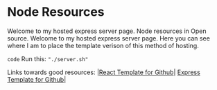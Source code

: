 # Node Resources
Welcome to my hosted express server page.
Node resources in Open source.
Welcome to my hosted express server page.
Here you can see where I am to place the template verison of this method of hosting.


`code`
Run this: `"./server.sh"`


Links towards good resources:
|[React Template for Github](https://aimeelynnramirez.github.io/local-wordpress-hosting/)|
[Express Template for Github](https://aimeelynnramirez.github.io)|
